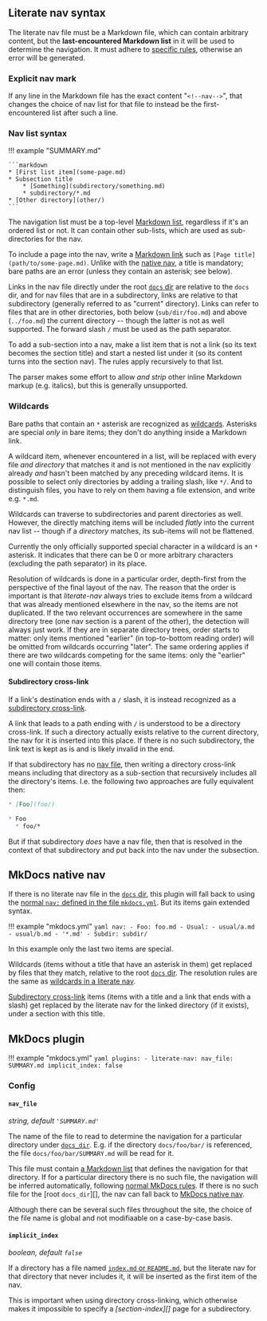 ## Literate nav syntax

The literate nav file must be a Markdown file, which can contain arbitrary content, but the **last-encountered Markdown list** in it will be used to determine the navigation. It must adhere to [specific rules](#nav-list-syntax), otherwise an error will be generated.

### Explicit nav mark

If any line in the Markdown file has the exact content "`<!--nav-->`", that changes the choice of nav list for that file to instead be the first-encountered list after such a line.

### Nav list syntax

!!! example "SUMMARY.md"

    ```markdown
    * [First list item](some-page.md)
    * Subsection title
        * [Something](subdirectory/something.md)
        * subdirectory/*.md
    * [Other directory](other/)
    ```

The navigation list must be a top-level [Markdown list](https://daringfireball.net/projects/markdown/syntax#list), regardless if it's an ordered list or not. It can contain other sub-lists, which are used as sub-directories for the nav.

To include a page into the nav, write a [Markdown link](https://daringfireball.net/projects/markdown/syntax#link) such as `[Page title](path/to/some-page.md)`. Unlike with the [native nav](#mkdocs-native-nav), a title is mandatory; bare paths are an error (unless they contain an asterisk; see below).

Links in the nav file directly under the root [`docs` dir][docs_dir] are relative to the `docs` dir, and for nav files that are in a subdirectory, links are relative to that subdirectory (generally referred to as "current" directory). Links can refer to files that are in other directories, both below (`sub/dir/foo.md`) and above (`../foo.md`) the current directory -- though the latter is not as well supported. The forward slash `/` must be used as the path separator.

To add a sub-section into a nav, make a list item that is not a link (so its text becomes the section title) and start a nested list under it (so its content turns into the section nav). The rules apply recursively to that list.

The parser makes some effort to allow *and strip* other inline Markdown markup (e.g. italics), but this is generally unsupported.

### Wildcards

Bare paths that contain an `*` asterisk are recognized as [wildcards](#wildcards). Asterisks are special *only* in bare items; they don't do anything inside a Markdown link.

A wildcard item, whenever encountered in a list, will be replaced with every file *and directory* that matches it and is not mentioned in the nav explicitly already *and* hasn't been matched by any preceding wildcard items. It is possible to select only directories by adding a trailing slash, like `*/`. And to distinguish files, you have to rely on them having a file extension, and write e.g. `*.md`.

Wildcards can traverse to subdirectories and parent directories as well. However, the directly matching items will be included *flatly* into the current nav list -- though if a *directory* matches, its sub-items will not be flattened.

Currently the only officially supported special character in a wildcard is an `*` asterisk. It indicates that there can be 0 or more arbitrary characters (excluding the path separator) in its place.

Resolution of wildcards is done in a particular order, depth-first from the perspective of the final layout of the nav. The reason that the order is important is that *literate-nav* always tries to exclude items from a wildcard that was already mentioned elsewhere in the nav, so the items are not duplicated. If the two relevant occurrences are somewhere in the same directory tree (one nav section is a parent of the other), the detection will always just work. If they are in separate directory trees, order starts to matter: only items mentioned "earlier" (in top-to-bottom reading order) will be omitted from wildcards occurring "later". The same ordering applies if there are two wildcards competing for the same items: only the "earlier" one will contain those items.

#### Subdirectory cross-link

If a link's destination ends with a `/` slash, it is instead recognized as a [subdirectory cross-link](#subdirectory-cross-link).

A link that leads to a path ending with `/` is understood to be a directory cross-link. If such a directory actually exists relative to the current directory, the nav for it is inserted into this place. If there is no such subdirectory, the link text is kept as is and is likely invalid in the end.

If that subdirectory has no [nav file](#nav_file), then writing a directory cross-link means including that directory as a sub-section that recursively includes all the directory's items. I.e. the following two approaches are fully equivalent then:

```markdown
* [Foo](foo/)
```

```markdown
* Foo
  * foo/*
```

But if that subdirectory *does* have a nav file, then that is resolved in the context of that subdirectory and put back into the nav under the subsection.



## MkDocs native nav

If there is no literate nav file in the [`docs` dir][docs_dir], this plugin will fall back to using the [normal `nav:` defined in the file `mkdocs.yml`](https://www.mkdocs.org/user-guide/writing-your-docs/#configure-pages-and-navigation). But its items gain extended syntax.

!!! example "mkdocs.yml"
    ```yaml
    nav:
    - Foo: foo.md
    - Usual:
        - usual/a.md
        - usual/b.md
    - '*.md'
    - Subdir: subdir/
    ```

In this example only the last two items are special.

Wildcards (items without a title that have an asterisk in them) get replaced by files that they match, relative to the root [`docs` dir][docs_dir]. The resolution rules are the same as [wildcards in a literate nav](#wildcards).

[Subdirectory cross-link](#subdirectory-cross-link) items (items with a title and a link that ends with a slash) get replaced by the literate nav for the linked directory (if it exists), under a section with this title.

## MkDocs plugin

!!! example "mkdocs.yml"
    ```yaml
    plugins:
      - literate-nav:
          nav_file: SUMMARY.md
          implicit_index: false
    ```

### Config

#### `nav_file`

*string, default `'SUMMARY.md'`*

The name of the file to read to determine the navigation for a particular directory under [`docs_dir`][docs_dir]. E.g. if the directory `docs/foo/bar/` is referenced, the file `docs/foo/bar/SUMMARY.md` will be read for it.

This file must contain [a Markdown list](#literate-nav-syntax) that defines the navigation for that directory. If for a particular directory there is no such file, the navigation will be inferred automatically, following [normal MkDocs rules](https://www.mkdocs.org/user-guide/writing-your-docs/#configure-pages-and-navigation). If there is no such file for the [root `docs_dir`][], the nav can fall back to [MkDocs native nav](#mkdocs-native-nav).

Although there can be several such files throughout the site, the choice of the file name is global and not modifiaable on a case-by-case basis.

#### `implicit_index`

*boolean, default `false`*

If a directory has a file named [`index.md` or `README.md`](https://www.mkdocs.org/user-guide/writing-your-docs/#index-pages), but the literate nav for that directory that never includes it, it will be inserted as the first item of the nav.

This is important when using directory cross-linking, which otherwise makes it impossible to specify a *[section-index][]* page for a subdirectory.


[mkdocs-nav]: https://www.mkdocs.org/user-guide/writing-your-docs/#configure-pages-and-navigation
[docs_dir]: https://www.mkdocs.org/user-guide/configuration/#docs_dir

